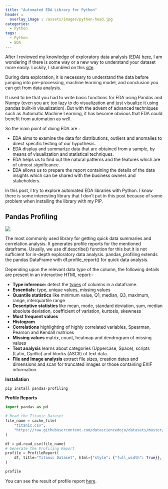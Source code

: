 ```yaml
---
title: "Automated EDA Library for Python"
header : 
  overlay_image : /assets/images/python-head.jpg
categories:
  - Python
tags:
  - Python
  - EDA
---
```


After I reviewed my knowledge of exploratory data analysis (EDA) [here](https://www.kaggle.com/pmarcelino/comprehensive-data-exploration-with-python), I am wondering if there is some way or a new way to understand your dataset more easily. Luckily, I stumbled on this [site](https://github.com/mstaniak/autoEDA-resources). 

During data exploration, it is necessary to understand the data before jumping into pre-processing, machine learning model, and conclusion you can get from data analysis.

It used to be that you had to write basic functions for EDA using Pandas and Numpy (even you are too lazy to do visualization and just visualize it using pandas built-in visualization). But with the advent of advanced techniques such as Automatic Machine Learning, it has become obvious that EDA could benefit from automation as well. 

So the main point of doing EDA are :

- EDA aims to examine the data for distributions, outliers and anomalies to direct specific testing of our hypothesis.
- EDA display and summarize data that are obtained from a sample, by means of visualization and statistical techniques.
- EDA helps us to find out the natural patterns and the features which are of utmost significance.
- EDA allows us to prepare the report containing the details of the data insights which can be shared with the business owners and stakeholders.

In this post, I try to explore automated EDA libraries with Python. I know there is some interesting library that I don't put in this post because of some problem when installing the library with my PIP.

## Pandas Profiling

![](https://camo.githubusercontent.com/8a45c0936d6113b12b7b32942f448270eda8f714665ba8629f36c291f0ccd5fd/68747470733a2f2f70616e6461732d70726f66696c696e672e6769746875622e696f2f70616e6461732d70726f66696c696e672f646f63732f6173736574732f6c6f676f5f6865616465722e706e67)

The most commonly used library for getting quick data summaries and correlation analysis. It generates profile reports for the mentioned dataframe. Usually, we use df.describe() function for this but it is not sufficient for in-depth exploratory data analysis. pandas_profiling extends the pandas DataFrame with df.profile_report() for quick data analysis.

Depending upon the relevant data type of the column, the following details are present in an interactive HTML report:-

- **Type inference:** detect the [types](https://github.com/pandas-profiling/pandas-profiling#types) of columns in a dataframe.
- **Essentials**: type, unique values, missing values
- **Quantile statistics** like minimum value, Q1, median, Q3, maximum, range, interquartile range
- **Descriptive statistics** like mean, mode, standard deviation, sum, median absolute deviation, coefficient of variation, kurtosis, skewness
- **Most frequent values**
- **Histogram**
- **Correlations** highlighting of highly correlated variables, Spearman, Pearson and Kendall matrices
- **Missing values** matrix, count, heatmap and dendrogram of missing values
- **Text analysis** learns about categories (Uppercase, Space), scripts (Latin, Cyrillic) and blocks (ASCII) of text data.
- **File and Image analysis** extract file sizes, creation dates and dimensions and scan for truncated images or those containing EXIF information.

**Installation**

```python
pip install pandas-profiling
```

**Profile Reports**

```python
import pandas as pd

# Read the Titanic Dataset
file_name = cache_file(
	"titanic.csv",
	"https://raw.githubusercontent.com/datasciencedojo/datasets/master/titanic.csv",
)

df = pd.read_csv(file_name)
# Generate the Profiling Report
profile = ProfileReport(
	df, title="Titanic Dataset", html={"style": {"full_width": True}}, sort="None"
)

profile
```

You can see the result of profile report [here](https://pandas-profiling.github.io/pandas-profiling/examples/master/titanic/titanic_report.html).



